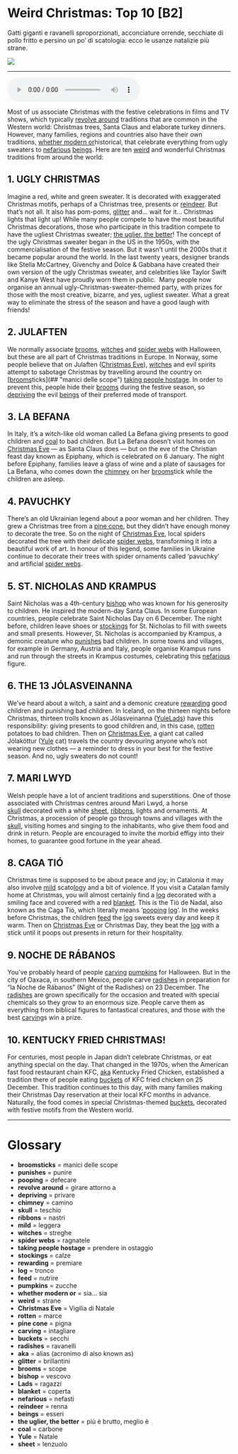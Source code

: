 # Weird Christmas: Top 10   [B2]

Gatti giganti e ravanelli sproporzionati, acconciature orrende, secchiate di pollo fritto e persino un po’ di scatologia: ecco le usanze natalizie più strane.

![](Weird%20Christmas%20Top%2010.webp)

--------------

<div>
<audio controls autoplay>
    <source src="https:/raw.githubusercontent.com/dartie/speakup/main/2024-12/Weird%20Christmas%20Top%2010.mp3" type="audio/mpeg">
</audio>
</div>


Most of us associate Christmas with the festive celebrations in films and TV shows, which typically [revolve around](## "girare attorno a") traditions that are common in the Western world: Christmas trees, Santa Claus and elaborate turkey dinners. However, many families, regions and countries also have their own traditions, [whether modern or](## "sia... sia")historical, that celebrate everything from ugly sweaters to [nefarious](## "nefasti") [beings](## "esseri"). Here are ten [weird](## "strane") and wonderful Christmas traditions from around the world:

## 1. UGLY CHRISTMAS
Imagine a red, white and green sweater. It is decorated with exaggerated Christmas motifs, perhaps of a Christmas tree, presents or [reindeer](## "renna"). But that’s not all. It also has pom-poms, [glitter](## "brillantini") and… wait for it… Christmas lights that light up! While many people compete to have the most beautiful Christmas decorations, those who participate in this tradition compete to have the ugliest Christmas sweater; [the uglier, the better](## "più è brutto, meglio è")!
The concept of the ugly Christmas sweater began in the US in the 1950s, with the commercialisation of the festive season. But it wasn’t until the 2000s that it became popular around the world. In the last twenty years, designer brands like Stella McCartney, Givenchy and Dolce & Gabbana have created their own version of the ugly Christmas sweater, and celebrities like Taylor Swift and Kanye West have proudly worn them in public. 
Many people now organise an annual ugly-Christmas-sweater-themed party, with prizes for those with the most creative, bizarre, and yes, ugliest sweater. What a great way to eliminate the stress of the season and have a good laugh with friends!

## 2. JULAFTEN 
We normally associate [brooms](## "scope"), [witches](## "streghe") and [spider webs](## "ragnatele") with Halloween, but these are all part of Christmas traditions in Europe. In Norway, some people believe that on Julaften ([Christmas Eve](## "Vigilia di Natale")), [witches](## "streghe") and evil spirits attempt to sabotage Christmas by travelling around the country on [[brooms](## "scope")ticks](## "manici delle scope") [taking people hostage](## "prendere in ostaggio"). In order to prevent this, people hide their [brooms](## "scope") during the festive season, so [depriving](## "privare") the evil [beings](## "esseri") of their preferred mode of transport.

## 3. LA BEFANA
In Italy, it’s a witch-like old woman called La Befana giving presents to good children and [coal](## "carbone") to bad children. But La Befana doesn’t visit homes on [Christmas Eve](## "Vigilia di Natale") — as Santa Claus does — but on the eve of the Christian feast day known as Epiphany, which is celebrated on 6 January. The night before Epiphany, families leave a glass of wine and a plate of sausages for La Befana, who comes down the [chimney](## "camino") on her [brooms](## "scope")tick while the children are asleep.

## 4. PAVUCHKY
There’s an old Ukrainian legend about a poor woman and her children. They grew a Christmas tree from a [pine cone](## "pigna"), but they didn’t have enough money to decorate the tree. So on the night of [Christmas Eve](## "Vigilia di Natale"), local spiders decorated the tree with their delicate [spider webs](## "ragnatele"), transforming it into a beautiful work of art. In honour of this legend, some families in Ukraine continue to decorate their trees with spider ornaments called ‘pavuchky’ and artificial [spider webs](## "ragnatele").

## 5. ST. NICHOLAS AND KRAMPUS
Saint Nicholas was a 4th-century [bishop](## "vescovo") who was known for his generosity to children. He inspired the modern-day Santa Claus. In some European countries, people celebrate Saint Nicholas Day on 6 December. The night before, children leave shoes or [stockings](## "calze") for St. Nicholas to fill with sweets and small presents. However, St. Nicholas is accompanied by Krampus, a demonic creature who [punishes](## "punire") bad children. In some towns and villages, for example in Germany, Austria and Italy, people organise Krampus runs and run through the streets in Krampus costumes, celebrating this [nefarious](## "nefasti") figure.

## 6. THE 13 JÓLASVEINANNA 
We’ve heard about a witch, a saint and a demonic creature [rewarding](## "premiare") good children and punishing bad children. In Iceland, on the thirteen nights before Christmas, thirteen trolls known as Jólasveinanna ([Yule](## "Natale")[Lads](## "ragazzi")) have this responsibility: giving presents to good children and, in this case, [rotten](## "marce") potatoes to bad children. Then on [Christmas Eve](## "Vigilia di Natale"), a giant cat called Jólaköttur ([Yule](## "Natale") cat) travels the country devouring anyone who’s not wearing new clothes — a reminder to dress in your best for the festive season. And no, ugly sweaters do not count! 

## 7. MARI LWYD
Welsh people have a lot of ancient traditions and superstitions. One of those associated with Christmas centres around Mari Lwyd, a horse [skull](## "teschio") decorated with a white [sheet](## "lenzuolo"), [ribbons](## "nastri"), lights and ornaments. At Christmas, a procession of people go through towns and villages with the [skull](## "teschio"), visiting homes and singing to the inhabitants, who give them food and drink in return. People are encouraged to invite the morbid effigy into their homes, to guarantee good fortune in the year ahead.

## 8. CAGA TIÓ
Christmas time is supposed to be about peace and joy; in Catalonia it may also involve [mild](## "leggera") scato[log](## "tronco")y and a bit of violence. If you visit a Catalan family home at Christmas, you will almost certainly find a [log](## "tronco") decorated with a smiling face and covered with a red [blanket](## "coperta"). This is the Tió de Nadal, also known as the Caga Tió, which literally means ‘[pooping](## "defecare") [log](## "tronco")’. In the weeks before Christmas, the children [feed](## "nutrire") the [log](## "tronco") sweets every day and keep it warm. Then on [Christmas Eve](## "Vigilia di Natale") or Christmas Day, they beat the [log](## "tronco") with a stick until it poops out presents in return for their hospitality. 

## 9. NOCHE DE RÁBANOS
You’ve probably heard of people [carving](## "intagliare") [pumpkins](## "zucche") for Halloween. But in the city of Oaxaca, in southern Mexico, people carve [radishes](## "ravanelli") in preparation for “la Noche de Rábanos” (Night of the Radishes) on 23 December. The [radishes](## "ravanelli") are grown specifically for the occasion and treated with special chemicals so they grow to an enormous size. People carve them as everything from biblical figures to fantastical creatures, and those with the best [carving](## "intagliare")s win a prize.

## 10. KENTUCKY FRIED CHRISTMAS!
For centuries, most people in Japan didn’t celebrate Christmas, or eat anything special on the day. That changed in the 1970s, when the American fast food restaurant chain KFC, [aka](## "alias (acronimo di also known as)") Kentucky Fried Chicken, established a tradition there of people eating [buckets](## "secchi") of KFC fried chicken on 25 December. This tradition continues to this day, with many families making their Christmas Day reservation at their local KFC months in advance. Naturally, the food comes in special Christmas-themed [buckets](## "secchi"), decorated with festive motifs from the Western world.  

--------------

<div style = "display:block; clear:both; page-break-after:always;"></div>

# Glossary
* **broomsticks** = manici delle scope
* **punishes** = punire
* **pooping** = defecare
* **revolve around** = girare attorno a
* **depriving** = privare
* **chimney** = camino
* **skull** = teschio
* **ribbons** = nastri
* **mild** = leggera
* **witches** = streghe
* **spider webs** = ragnatele
* **taking people hostage** = prendere in ostaggio
* **stockings** = calze
* **rewarding** = premiare
* **log** = tronco
* **feed** = nutrire
* **pumpkins** = zucche
* **whether modern or** = sia... sia
* **weird** = strane
* **Christmas Eve** = Vigilia di Natale
* **rotten** = marce
* **pine cone** = pigna
* **carving** = intagliare
* **buckets** = secchi
* **radishes** = ravanelli
* **aka** = alias (acronimo di also known as)
* **glitter** = brillantini
* **brooms** = scope
* **bishop** = vescovo
* **Lads** = ragazzi
* **blanket** = coperta
* **nefarious** = nefasti
* **reindeer** = renna
* **beings** = esseri
* **the uglier, the better** = più è brutto, meglio è
* **coal** = carbone
* **Yule** = Natale
* **sheet** = lenzuolo
